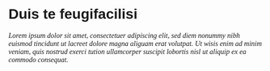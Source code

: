 <html>
 <head>
  <meta charset="utf-8">
  <title>font-style</title>
  <style>
   h1 {
    font-family: Verdana, Arial, Helvetica, sans-serif; /* Рубленый шрифт заголовка */
   } 
   p {
    font-family: 'Times New Roman', Times, serif; /* Шрифт с засечками */
    font-style: italic; /* Курсивное начертание */
   }
  </style>
 </head>
 <body> 
  <h1>Duis te feugifacilisi</h1>
  <p>Lorem ipsum dolor sit amet, consectetuer adipiscing elit, sed diem 
  nonummy nibh euismod tincidunt ut lacreet dolore magna aliguam erat volutpat. 
  Ut wisis enim ad minim veniam, quis nostrud exerci tution ullamcorper suscipit 
  lobortis nisl ut aliquip ex ea commodo consequat.</p>
 </body>
</html>
